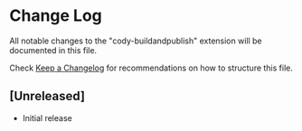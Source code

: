 # Change Log

All notable changes to the "cody-buildandpublish" extension will be documented in this file.

Check [Keep a Changelog](http://keepachangelog.com/) for recommendations on how to structure this file.

## [Unreleased]

- Initial release